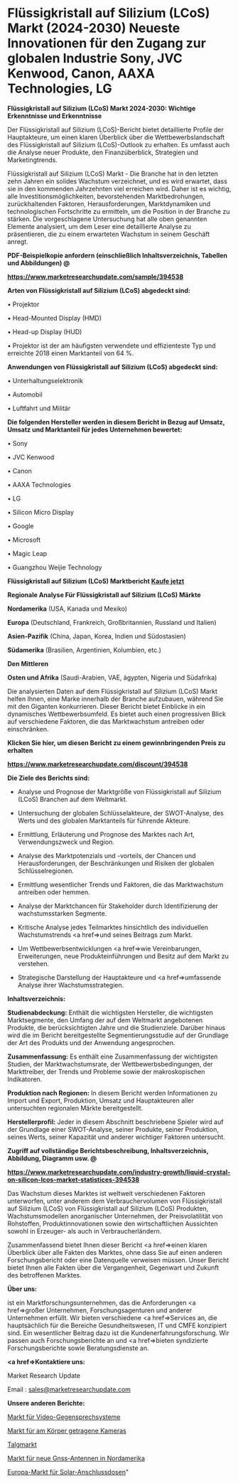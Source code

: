 # Flüssigkristall auf Silizium (LCoS) Markt (2024-2030) Neueste Innovationen für den Zugang zur globalen Industrie Sony, JVC Kenwood, Canon, AAXA Technologies, LG

<strong>Flüssigkristall auf Silizium (LCoS) Markt 2024-2030: Wichtige Erkenntnisse und Erkenntnisse</strong>

Der Flüssigkristall auf Silizium (LCoS)-Bericht bietet detaillierte Profile der Hauptakteure, um einen klaren Überblick über die Wettbewerbslandschaft des Flüssigkristall auf Silizium (LCoS)-Outlook zu erhalten. Es umfasst auch die Analyse neuer Produkte, den Finanzüberblick, Strategien und Marketingtrends.

Flüssigkristall auf Silizium (LCoS) Markt - Die Branche hat in den letzten zehn Jahren ein solides Wachstum verzeichnet, und es wird erwartet, dass sie in den kommenden Jahrzehnten viel erreichen wird. Daher ist es wichtig, alle Investitionsmöglichkeiten, bevorstehenden Marktbedrohungen, zurückhaltenden Faktoren, Herausforderungen, Marktdynamiken und technologischen Fortschritte zu ermitteln, um die Position in der Branche zu stärken. Die vorgeschlagene Untersuchung hat alle oben genannten Elemente analysiert, um dem Leser eine detaillierte Analyse zu präsentieren, die zu einem erwarteten Wachstum in seinem Geschäft anregt.



<strong><b>PDF-Beispielkopie anfordern (einschließlich Inhaltsverzeichnis, Tabellen und Abbildungen) @ </b></strong>

<strong><a href=https://www.marketresearchupdate.com/sample/394538>

<strong>https://www.marketresearchupdate.com/sample/394538</u></a></strong></strong>



<strong>Arten von Flüssigkristall auf Silizium (LCoS) abgedeckt sind:</strong>

• Projektor

• Head-Mounted Display (HMD)

• Head-up Display (HUD)

• Projektor ist der am häufigsten verwendete und effizienteste Typ und erreichte 2018 einen Marktanteil von 64 %.



<strong>Anwendungen von Flüssigkristall auf Silizium (LCoS) abgedeckt sind:</strong>

• Unterhaltungselektronik

• Automobil

• Luftfahrt und Militär



<strong>Die folgenden Hersteller werden in diesem Bericht in Bezug auf Umsatz, Umsatz und Marktanteil für jedes Unternehmen bewertet:</strong>

• Sony

• JVC Kenwood

• Canon

• AAXA Technologies

• LG

• Silicon Micro Display

• Google

• Microsoft

• Magic Leap

• Guangzhou Weijie Technology



<strong>Flüssigkristall auf Silizium (LCoS) Marktbericht <a href=https://www.marketresearchupdate.com/buynow/394538>Kaufe jetzt</a></strong>



<strong>Regionale Analyse Für Flüssigkristall auf Silizium (LCoS) Märkte</strong>



<strong>Nordamerika</strong> (USA, Kanada und Mexiko)



<strong>Europa</strong> (Deutschland, Frankreich, Großbritannien, Russland und Italien)



<strong>Asien-Pazifik</strong> (China, Japan, Korea, Indien und Südostasien)



<strong>Südamerika</strong> (Brasilien, Argentinien, Kolumbien, etc.)



<strong>Den Mittleren</strong> 

<strong>Osten und Afrika</strong> (Saudi-Arabien, VAE, ägypten, Nigeria und Südafrika)

Die analysierten Daten auf dem Flüssigkristall auf Silizium (LCoS) Markt helfen Ihnen, eine Marke innerhalb der Branche aufzubauen, während Sie mit den Giganten konkurrieren. Dieser Bericht bietet Einblicke in ein dynamisches Wettbewerbsumfeld. Es bietet auch einen progressiven Blick auf verschiedene Faktoren, die das Marktwachstum antreiben oder einschränken.



<strong>Klicken Sie hier, um diesen Bericht zu einem gewinnbringenden Preis zu erhalten
</strong>

<strong><a href=https://www.marketresearchupdate.com/discount/394538>https://www.marketresearchupdate.com/discount/394538</b></u></strong></a>



<strong>Die Ziele des Berichts sind:</strong>

- Analyse und Prognose der Marktgröße von Flüssigkristall auf Silizium (LCoS) Branchen auf dem Weltmarkt.

- Untersuchung der globalen Schlüsselakteure, der SWOT-Analyse, des Werts und des globalen Marktanteils für führende Akteure.

- Ermittlung, Erläuterung und Prognose des Marktes nach Art, Verwendungszweck und Region.

- Analyse des Marktpotenzials und -vorteils, der Chancen und Herausforderungen, der Beschränkungen und Risiken der globalen Schlüsselregionen.

- Ermittlung wesentlicher Trends und Faktoren, die das Marktwachstum antreiben oder hemmen.

- Analyse der Marktchancen für Stakeholder durch Identifizierung der wachstumsstarken Segmente.

- Kritische Analyse jedes Teilmarktes hinsichtlich des individuellen Wachstumstrends <a href=>und</a> seines Beitrags zum Markt.

- Um Wettbewerbsentwicklungen <a href=>wie</a> Vereinbarungen, Erweiterungen, neue Produkteinführungen und Besitz auf dem Markt zu verstehen.

- Strategische Darstellung der Hauptakteure und <a href=>umfas</a>sende Analyse ihrer Wachstumsstrategien.



<strong>Inhaltsverzeichnis:</strong>



<strong>Studienabdeckung:</strong> Enthält die wichtigsten Hersteller, die wichtigsten Marktsegmente, den Umfang der auf dem Weltmarkt angebotenen Produkte, die berücksichtigten Jahre und die Studienziele. Darüber hinaus wird die im Bericht bereitgestellte Segmentierungsstudie auf der Grundlage der Art des Produkts und der Anwendung angesprochen.



<strong>Zusammenfassung:</strong> Es enthält eine Zusammenfassung der wichtigsten Studien, der Marktwachstumsrate, der Wettbewerbsbedingungen, der Markttreiber, der Trends und Probleme sowie der makroskopischen Indikatoren.



<strong>Produktion nach Regionen:</strong> In diesem Bericht werden Informationen zu Import und Export, Produktion, Umsatz und Hauptakteuren aller untersuchten regionalen Märkte bereitgestellt.



<strong>Herstellerprofil:</strong> Jeder in diesem Abschnitt beschriebene Spieler wird auf der Grundlage einer SWOT-Analyse, seiner Produkte, seiner Produktion, seines Werts, seiner Kapazität und anderer wichtiger Faktoren untersucht.



<strong><b>Zugriff auf vollständige Berichtsbeschreibung, Inhaltsverzeichnis, Abbildung, Diagramm usw. @ </b></strong>

<strong><a href=https://www.marketresearchupdate.com/industry-growth/liquid-crystal-on-silicon-lcos-market-statistices-394538>https://www.marketresearchupdate.com/industry-growth/liquid-crystal-on-silicon-lcos-market-statistices-394538</a></strong>

Das Wachstum dieses Marktes ist weltweit verschiedenen Faktoren unterworfen, unter anderem dem Verbrauchervolumen von Flüssigkristall auf Silizium (LCoS) von Flüssigkristall auf Silizium (LCoS) Produkten, Wachstumsmodellen anorganischer Unternehmen, der Preisvolatilität von Rohstoffen, Produktinnovationen sowie den wirtschaftlichen Aussichten sowohl in Erzeuger- als auch in Verbraucherländern.

Zusammenfassend bietet Ihnen dieser Bericht <a href=>einen</a> klaren Überblick über alle Fakten des Marktes, ohne dass Sie auf einen anderen Forschungsbericht oder eine Datenquelle verweisen müssen. Unser Bericht bietet Ihnen alle Fakten über die Vergangenheit, Gegenwart und Zukunft des betroffenen Marktes.



<strong>Über uns:</strong>

 ist ein Marktforschungsunternehmen, das die Anforderungen <a href=>großer</a> Unternehmen, Forschungsagenturen und anderer Unternehmen erfüllt. Wir bieten verschiedene <a href=>Services</a> an, die hauptsächlich für die Bereiche Gesundheitswesen, IT und CMFE konzipiert sind. Ein wesentlicher Beitrag dazu ist die Kundenerfahrungsforschung. Wir passen auch Forschungsberichte an und <a href=>bieten</a> syndizierte Forschungsberichte sowie Beratungsdienste an.



<strong><a href=>Kontaktiere uns:</a></strong>

Market Research Update

Email : sales@marketresearchupdate.com



<strong>Unsere anderen Berichte:</strong>

<a href=https://www.linkedin.com/pulse/video-intercom-system-market-size-share-trend-complete>Markt für Video-Gegensprechsysteme</a>

<a href=https://www.linkedin.com/pulse/body-worn-cameras-market-outlooks-2023-size-players-cost>Markt für am Körper getragene Kameras</a>

<a href=https://www.linkedin.com/pulse/tallow-market-outlooks-2023-size-players-cost>Talgmarkt</a>

<a href=https://www.linkedin.com/pulse/north-america-new-gnss-antennas-market-current>Markt für neue Gnss-Antennen in Nordamerika</a>

<a href=https://www.linkedin.com/pulse/europe-solar-junction-box-market-2023-current-future>Europa-Markt für Solar-Anschlussdosen</a>"
